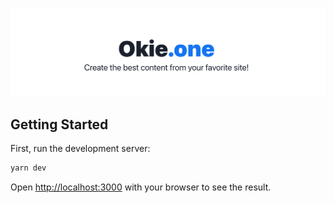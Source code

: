 ![Okie.one](.github/screenshot/okie.png)

## Getting Started

First, run the development server:

```bash
yarn dev
```

Open [http://localhost:3000](http://localhost:3000) with your browser to see the result.
